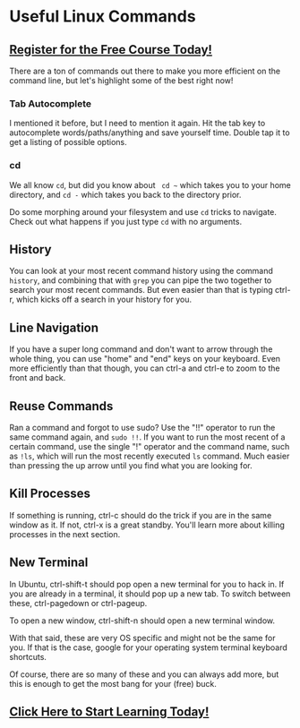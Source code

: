 # Useful Linux Commands
##  [Register for the Free Course Today!](https://roppers.thinkific.com/courses/computing-fundamentals)
There are a ton of commands out there to make you more efficient on the command line, but let's highlight some of the best right now!

### Tab Autocomplete

I mentioned it before, but I need to mention it again. Hit the tab key to autocomplete words/paths/anything and save yourself time. Double tap it to get a listing of possible options. 

### cd 

We all know ```cd```, but did you know about ``` cd ~``` which takes you to your home directory, and ```cd -``` which takes you back to the directory prior. 

Do some morphing around your filesystem and use ```cd``` tricks to navigate. Check out what happens if you just type ```cd``` with no arguments. 

## History

You can look at your most recent command history using the command ```history```, and combining that with ```grep``` you can pipe the two together to search your most recent commands. But even easier than that is typing ctrl-r, which kicks off a search in your history for you.

## Line Navigation

If you have a super long command and don't want to arrow through the whole thing, you can use "home" and "end" keys on your keyboard. Even more efficiently than that though, you can ctrl-a and ctrl-e to zoom to the front and back. 

## Reuse Commands

Ran a command and forgot to use sudo?  Use the "!!" operator to run the same command again, and ```sudo !!```. If you want to run the most recent of a certain command, use the single "!" operator and the command name, such as ```!ls```, which will run the most recently executed ```ls``` command. Much easier than pressing the up arrow until you find what you are looking for.

## Kill Processes 

If something is running, ctrl-c should do the trick if you are in the same window as it. If not, ctrl-x is a great standby. You'll learn more about killing processes in the next section. 

## New Terminal

In Ubuntu, ctrl-shift-t should pop open a new terminal for you to hack in. If you are already in a terminal, it should pop up a new tab. To switch between these, ctrl-pagedown or ctrl-pageup. 

To open a new window, ctrl-shift-n should open a new terminal window. 

With that said, these are very OS specific and might not be the same for you. If that is the case, google for your operating system terminal keyboard shortcuts. 

Of course, there are so many of these and you can always add more, but this is enough to get the most bang for your (free) buck.
##  [Click Here to Start Learning Today!](https://roppers.thinkific.com/courses/computing-fundamentals)
